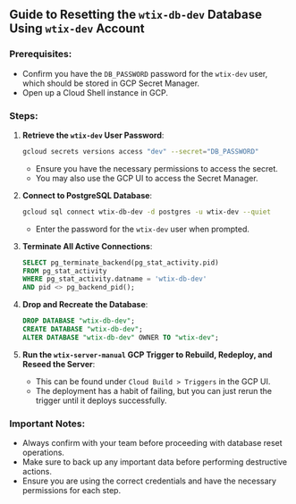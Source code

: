 
## Guide to Resetting the `wtix-db-dev` Database Using `wtix-dev` Account

### Prerequisites:

- Confirm you have the `DB_PASSWORD` password for the `wtix-dev` user, which should be stored in GCP Secret Manager.
- Open up a Cloud Shell instance in GCP.

### Steps:

1. **Retrieve the `wtix-dev` User Password**:
   ```sh
   gcloud secrets versions access "dev" --secret="DB_PASSWORD"
   ```
   - Ensure you have the necessary permissions to access the secret.
   - You may also use the GCP UI to access the Secret Manager.

2. **Connect to PostgreSQL Database**:
   ```sh
   gcloud sql connect wtix-db-dev -d postgres -u wtix-dev --quiet
   ```
   - Enter the password for the `wtix-dev` user when prompted.

3. **Terminate All Active Connections**:
   ```sql
   SELECT pg_terminate_backend(pg_stat_activity.pid)
   FROM pg_stat_activity
   WHERE pg_stat_activity.datname = 'wtix-db-dev'
   AND pid <> pg_backend_pid();
   ```

4. **Drop and Recreate the Database**:
   ```sql
   DROP DATABASE "wtix-db-dev";
   CREATE DATABASE "wtix-db-dev";
   ALTER DATABASE "wtix-db-dev" OWNER TO "wtix-dev";
   ```

5. **Run the `wtix-server-manual` GCP Trigger to Rebuild, Redeploy, and Reseed the Server**:
   - This can be found under `Cloud Build > Triggers` in the GCP UI.
   - The deployment has a habit of failing, but you can just rerun the trigger until it deploys successfully.

### Important Notes:

- Always confirm with your team before proceeding with database reset operations.
- Make sure to back up any important data before performing destructive actions.
- Ensure you are using the correct credentials and have the necessary permissions for each step.

